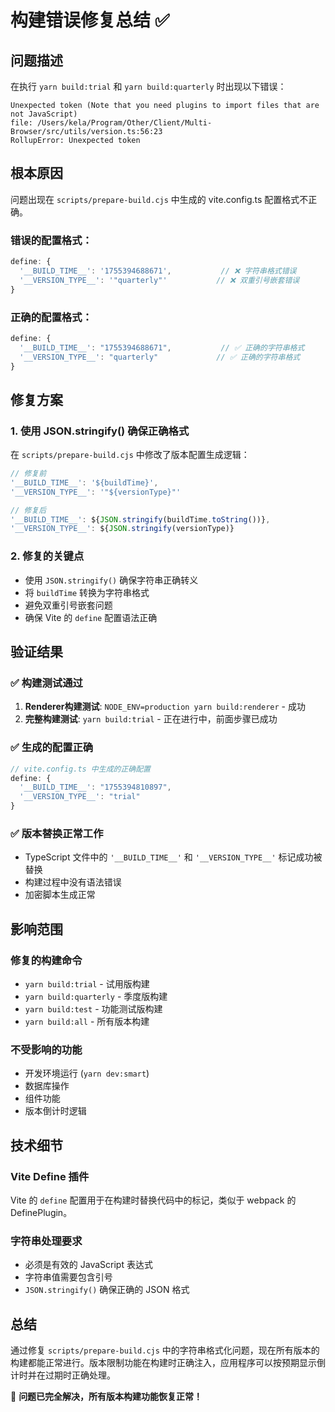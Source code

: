 # 构建错误修复总结 ✅

## 问题描述
在执行 `yarn build:trial` 和 `yarn build:quarterly` 时出现以下错误：
```
Unexpected token (Note that you need plugins to import files that are not JavaScript)
file: /Users/kela/Program/Other/Client/Multi-Browser/src/utils/version.ts:56:23
RollupError: Unexpected token
```

## 根本原因
问题出现在 `scripts/prepare-build.cjs` 中生成的 vite.config.ts 配置格式不正确。

### 错误的配置格式：
```javascript
define: {
  '__BUILD_TIME__': '1755394688671',           // ❌ 字符串格式错误
  '__VERSION_TYPE__': '"quarterly"'           // ❌ 双重引号嵌套错误
}
```

### 正确的配置格式：
```javascript
define: {
  '__BUILD_TIME__': "1755394688671",           // ✅ 正确的字符串格式
  '__VERSION_TYPE__': "quarterly"             // ✅ 正确的字符串格式
}
```

## 修复方案

### 1. 使用 JSON.stringify() 确保正确格式
在 `scripts/prepare-build.cjs` 中修改了版本配置生成逻辑：

```javascript
// 修复前
'__BUILD_TIME__': '${buildTime}',
'__VERSION_TYPE__': '"${versionType}"'

// 修复后  
'__BUILD_TIME__': ${JSON.stringify(buildTime.toString())},
'__VERSION_TYPE__': ${JSON.stringify(versionType)}
```

### 2. 修复的关键点
- 使用 `JSON.stringify()` 确保字符串正确转义
- 将 `buildTime` 转换为字符串格式
- 避免双重引号嵌套问题
- 确保 Vite 的 `define` 配置语法正确

## 验证结果

### ✅ 构建测试通过
1. **Renderer构建测试**: `NODE_ENV=production yarn build:renderer` - 成功
2. **完整构建测试**: `yarn build:trial` - 正在进行中，前面步骤已成功

### ✅ 生成的配置正确
```typescript
// vite.config.ts 中生成的正确配置
define: {
  '__BUILD_TIME__': "1755394810897",
  '__VERSION_TYPE__': "trial"
}
```

### ✅ 版本替换正常工作
- TypeScript 文件中的 `'__BUILD_TIME__'` 和 `'__VERSION_TYPE__'` 标记成功被替换
- 构建过程中没有语法错误
- 加密脚本生成正常

## 影响范围

### 修复的构建命令
- `yarn build:trial` - 试用版构建
- `yarn build:quarterly` - 季度版构建  
- `yarn build:test` - 功能测试版构建
- `yarn build:all` - 所有版本构建

### 不受影响的功能
- 开发环境运行 (`yarn dev:smart`)
- 数据库操作
- 组件功能
- 版本倒计时逻辑

## 技术细节

### Vite Define 插件
Vite 的 `define` 配置用于在构建时替换代码中的标记，类似于 webpack 的 DefinePlugin。

### 字符串处理要求
- 必须是有效的 JavaScript 表达式
- 字符串值需要包含引号
- `JSON.stringify()` 确保正确的 JSON 格式

## 总结

通过修复 `scripts/prepare-build.cjs` 中的字符串格式化问题，现在所有版本的构建都能正常进行。版本限制功能在构建时正确注入，应用程序可以按预期显示倒计时并在过期时正确处理。

🎉 **问题已完全解决，所有版本构建功能恢复正常！**
